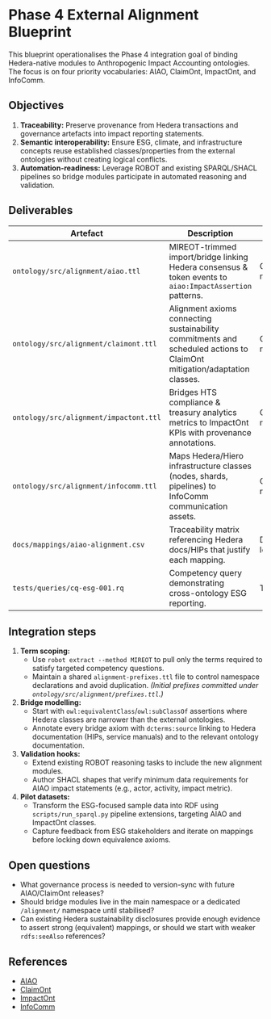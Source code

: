 # Phase 4 External Alignment Blueprint

This blueprint operationalises the Phase 4 integration goal of binding Hedera-native modules to Anthropogenic Impact Accounting ontologies. The focus is on four priority vocabularies: AIAO, ClaimOnt, ImpactOnt, and InfoComm.

## Objectives

1. **Traceability:** Preserve provenance from Hedera transactions and governance artefacts into impact reporting statements.
2. **Semantic interoperability:** Ensure ESG, climate, and infrastructure concepts reuse established classes/properties from the external ontologies without creating logical conflicts.
3. **Automation-readiness:** Leverage ROBOT and existing SPARQL/SHACL pipelines so bridge modules participate in automated reasoning and validation.

## Deliverables

| Artefact | Description | Owner | Status |
| -------- | ----------- | ----- | ------ |
| `ontology/src/alignment/aiao.ttl` | MIREOT-trimmed import/bridge linking Hedera consensus & token events to `aiao:ImpactAssertion` patterns. | Ontology modellers | 🔄 In progress |
| `ontology/src/alignment/claimont.ttl` | Alignment axioms connecting sustainability commitments and scheduled actions to ClaimOnt mitigation/adaptation classes. | Ontology modellers | 🔄 In progress |
| `ontology/src/alignment/impactont.ttl` | Bridges HTS compliance & treasury analytics metrics to ImpactOnt KPIs with provenance annotations. | Ontology modellers | 🔄 In progress |
| `ontology/src/alignment/infocomm.ttl` | Maps Hedera/Hiero infrastructure classes (nodes, shards, pipelines) to InfoComm communication assets. | Ontology modellers | 🔄 In progress |
| `docs/mappings/aiao-alignment.csv` | Traceability matrix referencing Hedera docs/HIPs that justify each mapping. | Documentation lead | ✅ Complete |
| `tests/queries/cq-esg-001.rq` | Competency query demonstrating cross-ontology ESG reporting. | Tooling lead | ✅ Complete |

## Integration steps

1. **Term scoping:**
   * Use `robot extract --method MIREOT` to pull only the terms required to satisfy targeted competency questions.
   * Maintain a shared `alignment-prefixes.ttl` file to control namespace declarations and avoid duplication. *(Initial prefixes committed under `ontology/src/alignment/prefixes.ttl`.)*
2. **Bridge modelling:**
   * Start with `owl:equivalentClass`/`owl:subClassOf` assertions where Hedera classes are narrower than the external ontologies.
   * Annotate every bridge axiom with `dcterms:source` linking to Hedera documentation (HIPs, service manuals) and to the relevant ontology documentation.
3. **Validation hooks:**
   * Extend existing ROBOT reasoning tasks to include the new alignment modules.
   * Author SHACL shapes that verify minimum data requirements for AIAO impact statements (e.g., actor, activity, impact metric).
4. **Pilot datasets:**
   * Transform the ESG-focused sample data into RDF using `scripts/run_sparql.py` pipeline extensions, targeting AIAO and ImpactOnt classes.
   * Capture feedback from ESG stakeholders and iterate on mappings before locking down equivalence axioms.

## Open questions

* What governance process is needed to version-sync with future AIAO/ClaimOnt releases?
* Should bridge modules live in the main namespace or a dedicated `/alignment/` namespace until stabilised?
* Can existing Hedera sustainability disclosures provide enough evidence to assert strong (equivalent) mappings, or should we start with weaker `rdfs:seeAlso` references?

## References

* [AIAO](https://datadudes.xyz/aiao)
* [ClaimOnt](https://datadudes.xyz/claimont)
* [ImpactOnt](https://datadudes.xyz/impactont)
* [InfoComm](https://datadudes.xyz/infocomm)
